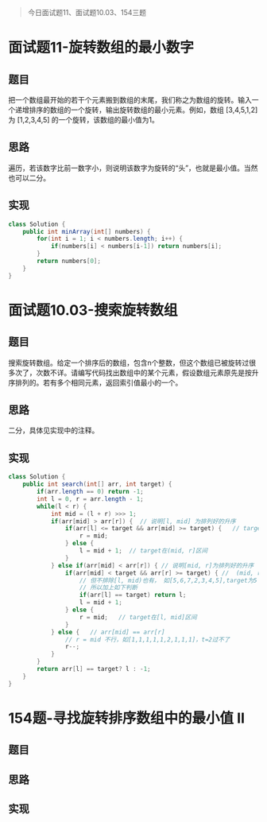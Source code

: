 > 今日面试题11、面试题10.03、154三题

# 面试题11-旋转数组的最小数字

## 题目

把一个数组最开始的若干个元素搬到数组的末尾，我们称之为数组的旋转。输入一个递增排序的数组的一个旋转，输出旋转数组的最小元素。例如，数组 [3,4,5,1,2] 为 [1,2,3,4,5] 的一个旋转，该数组的最小值为1。  

## 思路

遍历，若该数字比前一数字小，则说明该数字为旋转的“头”，也就是最小值。当然也可以二分。

## 实现

```java
class Solution {
    public int minArray(int[] numbers) {
        for(int i = 1; i < numbers.length; i++) {
            if(numbers[i] < numbers[i-1]) return numbers[i];
        }
        return numbers[0];
    }
}
```



# 面试题10.03-搜索旋转数组

## 题目

搜索旋转数组。给定一个排序后的数组，包含n个整数，但这个数组已被旋转过很多次了，次数不详。请编写代码找出数组中的某个元素，假设数组元素原先是按升序排列的。若有多个相同元素，返回索引值最小的一个。

## 思路

二分，具体见实现中的注释。

## 实现

```java
class Solution {
    public int search(int[] arr, int target) {
        if(arr.length == 0) return -1;
        int l = 0, r = arr.length - 1;
        while(l < r) {
            int mid = (l + r) >>> 1;
            if(arr[mid] > arr[r]) {  // 说明[l, mid] 为排列好的升序
                if(arr[l] <= target && arr[mid] >= target) {   // target在[l, mid]此区间
                    r = mid;
                } else {
                    l = mid + 1;  // target在(mid, r]区间
                }
            } else if(arr[mid] < arr[r]) { // 说明[mid, r]为排列好的升序
                if(arr[mid] < target && arr[r] >= target) { //  (mid, r]之间有target
                    // 但不排除[l, mid)也有， 如[5,6,7,2,3,4,5],target为5
                    // 所以加上如下判断
                    if(arr[l] == target) return l;
                    l = mid + 1;  
                } else {
                    r = mid;   // target在[l, mid]区间
                }
            } else {   // arr[mid] == arr[r]
                // r = mid 不行，如[1,1,1,1,1,2,1,1,1]，t=2过不了
                r--;
            }
        }
        return arr[l] == target? l : -1;
    }
}
```



# 154题-寻找旋转排序数组中的最小值 II

## 题目



## 思路



## 实现

```java

```

